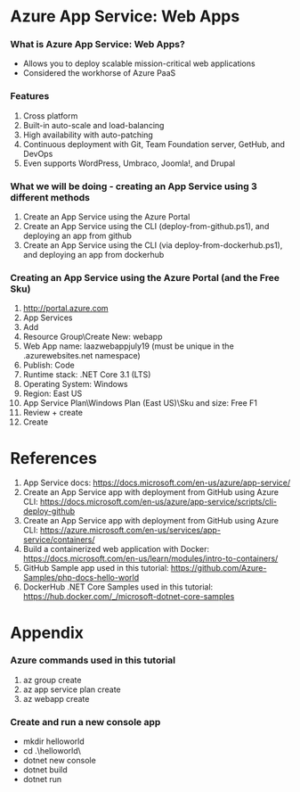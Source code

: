 # Azure App Service: Web Apps

### What is Azure App Service: Web Apps?
- Allows you to deploy scalable mission-critical web applications
- Considered the workhorse of Azure PaaS

### Features
1. Cross platform
2. Built-in auto-scale and load-balancing
3. High availability with auto-patching
4. Continuous deployment with Git, Team Foundation server, GetHub, and DevOps
5. Even supports WordPress, Umbraco, Joomla!, and Drupal

### What we will be doing - creating an App Service using 3 different methods
1. Create an App Service using the Azure Portal
2. Create an App Service using the CLI (deploy-from-github.ps1), and deploying an app from github
3. Create an App Service using the CLI (via deploy-from-dockerhub.ps1), and deploying an app from dockerhub 

### Creating an App Service using the Azure Portal (and the Free Sku)
1. http://portal.azure.com
2. App Services
3. Add
4. Resource Group\Create New: webapp
5. Web App name: laazwebappjuly19 (must be unique in the .azurewebsites.net namespace)
6. Publish: Code
7. Runtime stack: .NET Core 3.1 (LTS)
8. Operating System: Windows
9. Region: East US
10. App Service Plan\Windows Plan (East US)\Sku and size: Free F1
11. Review + create
12. Create

# References
1. App Service docs: https://docs.microsoft.com/en-us/azure/app-service/
2. Create an App Service app with deployment from GitHub using Azure CLI: https://docs.microsoft.com/en-us/azure/app-service/scripts/cli-deploy-github
3. Create an App Service app with deployment from GitHub using Azure CLI: https://azure.microsoft.com/en-us/services/app-service/containers/
4. Build a containerized web application with Docker: https://docs.microsoft.com/en-us/learn/modules/intro-to-containers/
5. GitHub Sample app used in this tutorial: https://github.com/Azure-Samples/php-docs-hello-world
6. DockerHub .NET Core Samples used in this tutorial: https://hub.docker.com/_/microsoft-dotnet-core-samples

# Appendix

### Azure commands used in this tutorial
1. az group create
2. az app service plan create
3. az webapp create

### Create and run a new console app
- mkdir helloworld
- cd .\helloworld\
- dotnet new console
- dotnet build
- dotnet run